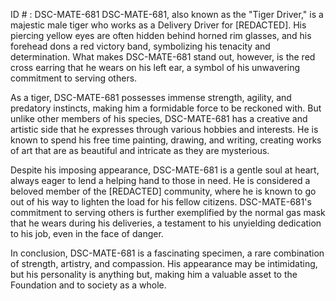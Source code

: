ID # : DSC-MATE-681
DSC-MATE-681, also known as the "Tiger Driver," is a majestic male tiger who works as a Delivery Driver for [REDACTED]. His piercing yellow eyes are often hidden behind horned rim glasses, and his forehead dons a red victory band, symbolizing his tenacity and determination. What makes DSC-MATE-681 stand out, however, is the red cross earring that he wears on his left ear, a symbol of his unwavering commitment to serving others.

As a tiger, DSC-MATE-681 possesses immense strength, agility, and predatory instincts, making him a formidable force to be reckoned with. But unlike other members of his species, DSC-MATE-681 has a creative and artistic side that he expresses through various hobbies and interests. He is known to spend his free time painting, drawing, and writing, creating works of art that are as beautiful and intricate as they are mysterious.

Despite his imposing appearance, DSC-MATE-681 is a gentle soul at heart, always eager to lend a helping hand to those in need. He is considered a beloved member of the [REDACTED] community, where he is known to go out of his way to lighten the load for his fellow citizens. DSC-MATE-681's commitment to serving others is further exemplified by the normal gas mask that he wears during his deliveries, a testament to his unyielding dedication to his job, even in the face of danger.

In conclusion, DSC-MATE-681 is a fascinating specimen, a rare combination of strength, artistry, and compassion. His appearance may be intimidating, but his personality is anything but, making him a valuable asset to the Foundation and to society as a whole.